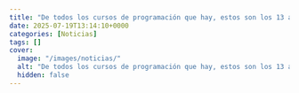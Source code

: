 ```yaml
---
title: "De todos los cursos de programación que hay, estos son los 13 a los que yo me apuntaría"
date: 2025-07-19T13:14:10+0000
categories: [Noticias]
tags: []
cover:
  image: "/images/noticias/"
  alt: "De todos los cursos de programación que hay, estos son los 13 a los que yo me apuntaría"
  hidden: false
---
```



